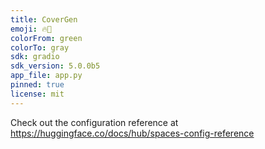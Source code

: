 ```yaml
---
title: CoverGen
emoji: 🔥🚀
colorFrom: green
colorTo: gray
sdk: gradio
sdk_version: 5.0.0b5
app_file: app.py
pinned: true
license: mit
---
```


Check out the configuration reference at https://huggingface.co/docs/hub/spaces-config-reference